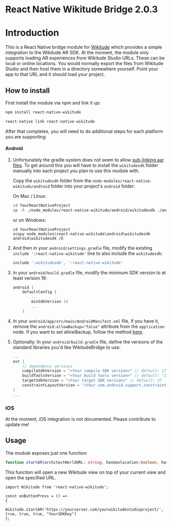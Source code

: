 # React Native Wikitude Bridge 2.0.3

# Introduction 
This is a React Native bridge module for [Wikitude](https://www.wikitude.com/) which provides a simple integration to the Wikitude AR SDK.
At the moment, the module only supports loading AR experiences from Wikitude Studio URLs. These can be local or online locations.
You would normally export the files from Wikitude Studio and then host them in a directory somewhere yourself. Point your app to that URL and it should load your project.
 
## How to install

First install the module via npm and link it up:

```bash
npm install react-native-wikitude

react-native link react-native-wikitude
```
After that completes, you will need to do additional steps for each platform you are supporting:

#### Android

1. Unfortunately the gradle system does not seem to allow [sub-linking aar files](https://issuetracker.google.com/issues/36971586). To get around this you will have to install the `wikitudesdk` folder manually into each project you plan to use this module with. 

	Copy the `wikitudesdk` folder from the `node-modules/react-native-wikitude/android` folder into your project's `android` folder: 

	On Mac / Linux: 
	
	```bash
	cd YourReactNativeProject
	cp -R ./node_modules/react-native-wikitude/android/wikitudesdk ./android/wikitudesdk
	```
	
	or on Windows:
	
	```dos
	cd YourReactNativeProject
	xcopy node_modules\react-native-wikitude\android\wikitudesdk android\wikitudesdk /E
	```

2. And then in your `android/settings.gradle` file, modify the existing `include ':react-native-wikitude'` line to also include the `wikitudesdk`:
	```gradle
	include ':wikitudesdk', ':react-native-wikitude'
	```
	
3. In your `android/build.gradle` file, modify the minimum SDK version to at least version 19:
	```gradle
	android {
		defaultConfig {
			...
			minSdkVersion 19
			...
		}
	```
4. In your `android/app/src/main/AndroidManifest.xml` file, If you have it, remove the `android:allowBackup="false"` attribute from the `application` node. If you want to set allowBackup, follow the method [here](https://github.com/OfficeDev/msa-auth-for-android/issues/21).
	
5. Optionally: In your `android/build.gradle` file, define the versions of the standard libraries you'd like WikitudeBridge to use:
	```gradle
	...
	ext {
		// dependency versions
		compileSdkVersion = "<Your compile SDK version>" // default: 27
		buildToolsVersion = "<Your build tools version>" // default: "27.0.3"
		targetSdkVersion = "<Your target SDK version>" // default: 27
		constraintLayoutVersion = "<Your com.android.support.constraint:constraint-layout version>" //default "1.0.2"
	}
	...
	```

### iOS
At the moment, iOS integration is not documented. Please contribute to update me! 


## Usage

The module exposes just one function: 
```typescript
function startAR(architectWorldURL: string, hasGeolocation:boolean, hasImageRecognition:boolean, hasInstantTracking:boolean, wikitudeSDKKey:string)
```
This function will open a new Wikitude view on top of your current view and open the specified URL.

```ecmascript 6
import Wikitude from 'react-native-wikitude';

const onButtonPress = () =>
{
	Wikitude.startAR('https://yourserver.com/yourwikitudestudioproject/', true, true, true, "YourSDKKey")
};
```